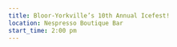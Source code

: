 ```yaml
---
title: Bloor-Yorkville’s 10th Annual Icefest!
location: Nespresso Boutique Bar
start_time: 2:00 pm
---
```

